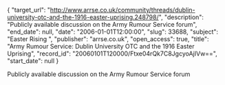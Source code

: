{
  "target_url": "http://www.arrse.co.uk/community/threads/dublin-university-otc-and-the-1916-easter-uprising.248798/", 
  "description": "Publicly available discussion on the Army Rumour Service forum", 
  "end_date": null, 
  "date": "2006-01-01T12:00:00", 
  "slug": 33688, 
  "subject": "Easter Rising ", 
  "publisher": "arrse.co.uk", 
  "open_access": true, 
  "title": "Army Rumour Service: Dublin University OTC and the 1916 Easter Uprising", 
  "record_id": "20060101T120000/Ftxe04rQk7C8JgcyoAjIVw==", 
  "start_date": null
}

Publicly available discussion on the Army Rumour Service forum